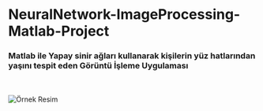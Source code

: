 # NeuralNetwork-ImageProcessing-Matlab-Project
<h3>Matlab ile Yapay sinir ağları kullanarak kişilerin yüz hatlarından yaşını tespit eden Görüntü İşleme Uygulaması</h1>
<br>
<br>
<img src="https://www.perkotek.com/pics/content/yuz-tanima-sistemi-magic-face.jpg" alt="Örnek Resim"/>

